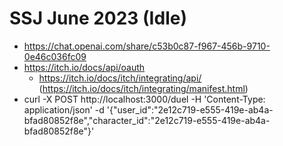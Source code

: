 # SSJ June 2023 (Idle)

* https://chat.openai.com/share/c53b0c87-f967-456b-9710-0e46c036fc09
* https://itch.io/docs/api/oauth
  * https://itch.io/docs/itch/integrating/api/ (https://itch.io/docs/itch/integrating/manifest.html)
* curl -X POST http://localhost:3000/duel -H 'Content-Type: application/json' -d '{"user_id":"2e12c719-e555-419e-ab4a-bfad80852f8e","character_id":"2e12c719-e555-419e-ab4a-bfad80852f8e"}'
